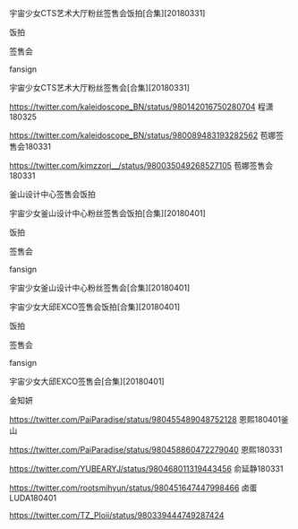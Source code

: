 宇宙少女CTS艺术大厅粉丝签售会饭拍[合集][20180331]

饭拍

签售会

fansign

宇宙少女CTS艺术大厅粉丝签售会[合集][20180331]

https://twitter.com/kaleidoscope_BN/status/980142016750280704  程潇180325

https://twitter.com/kaleidoscope_BN/status/980089483193282562  苞娜签售会180331

https://twitter.com/kimzzori__/status/980035049268527105 苞娜签售会180331

釜山设计中心签售会饭拍


宇宙少女釜山设计中心粉丝签售会饭拍[合集][20180401]

饭拍

签售会

fansign

宇宙少女釜山设计中心粉丝签售会[合集][20180401]



宇宙少女大邱EXCO签售会饭拍[合集][20180401]

饭拍

签售会

fansign

宇宙少女大邱EXCO签售会[合集][20180401]

金知妍

https://twitter.com/PaiParadise/status/980455489048752128  恩熙180401釜山

https://twitter.com/PaiParadise/status/980458860472279040  恩熙180331

https://twitter.com/YUBEARYJ/status/980468011319443456  俞延静180331

https://twitter.com/rootsmihyun/status/980451647447998466  卤蛋LUDA180401

https://twitter.com/TZ_Ploii/status/980339444749287424
